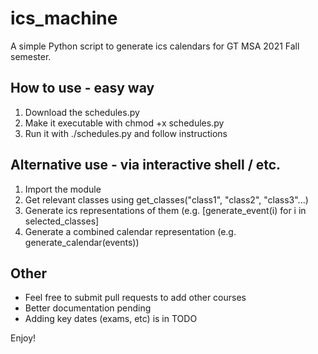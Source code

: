 # ics_machine
A simple Python script to generate ics calendars for GT MSA 2021 Fall semester.

## How to use - easy way
1. Download the schedules.py
2. Make it executable with chmod +x schedules.py
3. Run it with ./schedules.py and follow instructions

## Alternative use - via interactive shell / etc.
1. Import the module
2. Get relevant classes using get_classes("class1", "class2", "class3"...)
3. Generate ics representations of them (e.g. [generate_event(i) for i in selected_classes]
4. Generate a combined calendar representation (e.g. generate_calendar(events))

## Other
* Feel free to submit pull requests to add other courses
* Better documentation pending
* Adding key dates (exams, etc) is in TODO

Enjoy!




